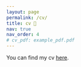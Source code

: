 ```yaml
---
layout: page
permalink: /cv/
title: cv 📝
nav: true
nav_order: 4
# cv_pdf: example_pdf.pdf
---
```


You can find my cv [here](https://giovanniroversimit.github.io/GiovanniRoversiMIT/assets/pdf/CV_2023_04_15.pdf).